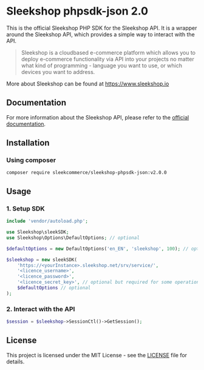 # Sleekshop phpsdk-json 2.0

This is the official Sleekshop PHP SDK for the Sleekshop API. It is a wrapper around the Sleekshop API, which provides a simple way to interact with the API.

> Sleekshop is a cloudbased e-commerce platform which allows you to deploy e-commerce functionality via API into your projects no matter what kind of programming - language you want to use, or which devices you want to address.

More about Sleekshop can be found at https://www.sleekshop.io

## Documentation

For more information about the Sleekshop API, please refer to the [official documentation](https://docs.sleekshop.io/).

## Installation

### Using composer

```
composer require sleekcommerce/sleekshop-phpsdk-json:v2.0.0
```

## Usage

### 1. Setup SDK

```php
include 'vendor/autoload.php';

use Sleekshop\sleekSDK;
use Sleekshop\Options\DefaultOptions; // optional

$defaultOptions = new DefaultOptions('en_EN', 'sleekshop', 100); // optional

$sleekshop = new sleekSDK(
    'https://<yourInstance>.sleekshop.net/srv/service/',
    '<licence_username>',
    '<licence_password>',
    '<licence_secret_key>', // optional but required for some operations
    $defaultOptions // optional
);
```

### 2. Interact with the API

```php
$session = $sleekshop->SessionCtl()->GetSession();
```

## License

This project is licensed under the MIT License - see the [LICENSE](LICENSE) file for details.
